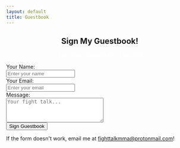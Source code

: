 ```yaml
---
layout: default
title: Guestbook
---
```

<center>
    <h2>Sign My Guestbook!</h2>
    <p><font color="#FFFFFF">Type Your Thoughts Into The Void!</font></p>
</center>
<div class="guestbook-container">
    <form action="https://formspree.io/f/xovlgdeg" method="POST">
        <div>
            <label>Your Name:</label><br>
            <input type="text" name="name" placeholder="Enter your name">
        </div>
        <div>
            <label>Your Email:</label><br>
            <input type="email" name="email" placeholder="Enter your email">
        </div>
        <div>
            <label>Message:</label><br>
            <textarea name="message" rows="4" cols="30" placeholder="Your fight talk..."></textarea>
        </div>
        <div>
            <input type="submit" value="Sign Guestbook">
        </div>
    </form>
    <p>If the form doesn't work, email me at <a href="mailto:fighttalkmma@protonmail.com">fighttalkmma@protonmail.com</a>!</p>
</div>
